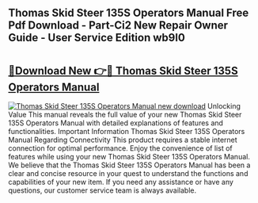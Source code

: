 ## Thomas Skid Steer 135S Operators Manual Free Pdf Download - Part-Ci2 New Repair Owner Guide - User Service Edition wb9l0

# <h2><a href="http://bc55927.oget.top/?id=Thomas+Skid+Steer+135S+Operators+Manual">🔗Download New 👉🔴 Thomas Skid Steer 135S Operators Manual</a></h2>

[![Thomas Skid Steer 135S Operators Manual new download](https://i.imgur.com/5g1atiW.png)](http://bc55927.oget.top/?id=Thomas+Skid+Steer+135S+Operators+Manual)
Unlocking Value This manual reveals the full value of your new Thomas Skid Steer 135S Operators Manual with detailed explanations of features and functionalities. Important Information Thomas Skid Steer 135S Operators Manual Regarding Connectivity This product requires a stable internet connection for optimal performance. Enjoy the convenience of list of features while using your new Thomas Skid Steer 135S Operators Manual. We believe that the Thomas Skid Steer 135S Operators Manual has been a clear and concise resource in your quest to understand the functions and capabilities of your new item. If you need any assistance or have any questions, our customer service team is always available.
